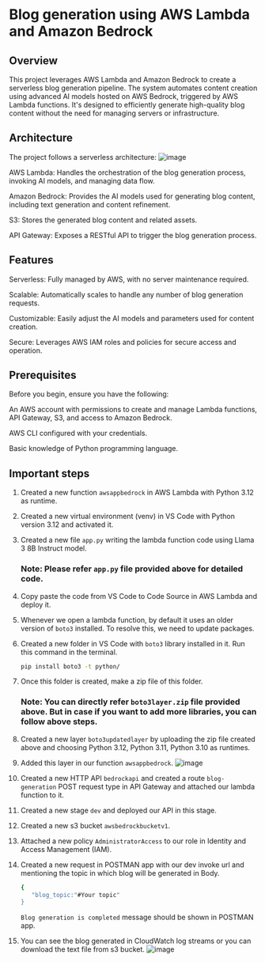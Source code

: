 # Blog generation using AWS Lambda and Amazon Bedrock

## Overview
This project leverages AWS Lambda and Amazon Bedrock to create a serverless blog generation pipeline. The system automates content creation using advanced AI models hosted on AWS Bedrock, triggered by AWS Lambda functions. It's designed to efficiently generate high-quality blog content without the need for managing servers or infrastructure.

## Architecture
The project follows a serverless architecture:
![image](https://github.com/user-attachments/assets/2f4dc5fb-f201-4ae6-8a05-ec59082c8328)

AWS Lambda: Handles the orchestration of the blog generation process, invoking AI models, and managing data flow.

Amazon Bedrock: Provides the AI models used for generating blog content, including text generation and content refinement.

S3: Stores the generated blog content and related assets.

API Gateway: Exposes a RESTful API to trigger the blog generation process.

## Features
Serverless: Fully managed by AWS, with no server maintenance required.

Scalable: Automatically scales to handle any number of blog generation requests.

Customizable: Easily adjust the AI models and parameters used for content creation.

Secure: Leverages AWS IAM roles and policies for secure access and operation.

## Prerequisites
Before you begin, ensure you have the following:

An AWS account with permissions to create and manage Lambda functions, API Gateway, S3, and access to Amazon Bedrock.

AWS CLI configured with your credentials.

Basic knowledge of Python programming language.

## Important steps

1. Created a new function `awsappbedrock` in AWS Lambda with Python 3.12 as runtime.
2. Created a new virtual environment (venv) in VS Code with Python version 3.12 and activated it.
3. Created a new file `app.py` writing the lambda function code using Llama 3 8B Instruct model.
   ### Note: Please refer `app.py` file provided above for detailed code.
4. Copy paste the code from VS Code to  Code Source in AWS Lambda and deploy it.
5. Whenever we open a lambda function, by default it uses an older version of `boto3` installed. To resolve this, we need to update packages.
6. Created a new folder in VS Code with `boto3` library installed in it. Run this command in the terminal.
   ```bash
   pip install boto3 -t python/
   ```
7. Once this folder is created, make a zip file of this folder.
   ### Note: You can directly refer `boto3layer.zip` file provided above. But in case if you want to add more libraries, you can follow above steps.
8. Created a new layer `boto3updatedlayer` by uploading the zip file created above and choosing Python 3.12, Python 3.11, Python 3.10 as runtimes.
9. Added this layer in our function `awsappbedrock`.
    ![image](https://github.com/user-attachments/assets/fce3d3da-f560-41af-90fd-2adc07cba8fc)

11. Created a new HTTP API `bedrockapi` and created a route `blog-generation` POST request type in API Gateway and attached our lambda function to it.
12. Created a new stage `dev` and deployed our API in this stage.
13. Created a new s3 bucket `awsbedrockbucketv1`.
14. Attached a new policy `AdministratorAccess` to our role in Identity and Access Management (IAM).
15. Created a new request in POSTMAN app with our dev invoke url and mentioning the topic in which blog will be generated in Body.
    ```bash
    {
       "blog_topic:"#Your topic"
    }
    ```
    `Blog generation is completed` message should be shown in POSTMAN app.
16. You can see the blog generated in CloudWatch log streams or you can download the text file from s3 bucket.
![image](https://github.com/user-attachments/assets/259acb52-f68a-4174-bd8e-1ad6de69a35b)
